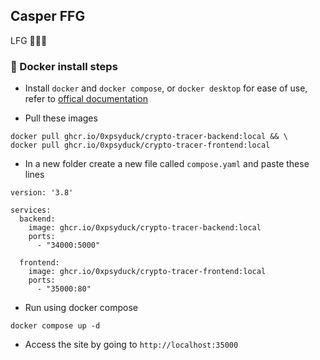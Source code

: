 ## Casper FFG
LFG 🚀🚀🚀

### 🐳 Docker install steps
- Install `docker` and `docker compose`, or `docker desktop` for ease of use, refer to [offical documentation](https://docs.docker.com/desktop/)

- Pull these images
```
docker pull ghcr.io/0xpsyduck/crypto-tracer-backend:local && \
docker pull ghcr.io/0xpsyduck/crypto-tracer-frontend:local
```

- In a new folder create a new file called `compose.yaml` and paste these lines
```
version: '3.8'

services:
  backend:
    image: ghcr.io/0xpsyduck/crypto-tracer-backend:local
    ports:
      - "34000:5000"
  
  frontend:
    image: ghcr.io/0xpsyduck/crypto-tracer-frontend:local
    ports:
      - "35000:80"
```

- Run using docker compose
```
docker compose up -d
```

- Access the site by going to `http://localhost:35000`
